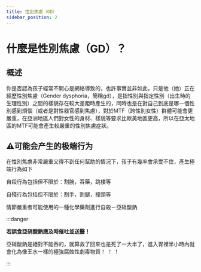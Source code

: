 ```yaml
---
title: 性別焦慮（GD）
sidebar_position: 2
---
```

# 什麼是性別焦慮（GD）？

## 概述

你是否認為孩子經常不開心是網絡導致的，也許事實並非如此，只是他（她）正在經歷性別焦慮（Gender dysphoria，簡稱gd），是指性別與指定性別（出生時的生理性別）之間的樣貌存在較大差距時產生的，同時也是在對自己到底是哪一個性別感到煩惱（或者是對性器官感到焦慮），對於MTF（跨性別女性）群體可能會更嚴重，在亞洲地區人們對女性的身材、樣貌等要求比歐美地區更高，所以在亞太地區的MTF可能會產生較嚴重的性別焦慮症狀。

## ⚠️可能会产生的极端行为

在性別焦慮非常嚴重又得不到任何幫助的情況下，孩子有幾率會承受不住，產生極端行為如下

自殺行為包括但不限於：割腕，吞藥，跳樓等

自殘行為包括但不限於：割手，割腿，撞頭等

情節嚴重者可能使用的一種化學藥劑進行自殺－亞硝酸鈉

:::danger

**若誤食亞硝酸鈉應及時催吐並送醫！**

亞硝酸鈉是絕對不能吞的，就算救了回來也是死了一大半了，進入胃裡半小時內就會化為像王水一樣的極強腐蝕性劇毒物質！ ！ ！

:::

